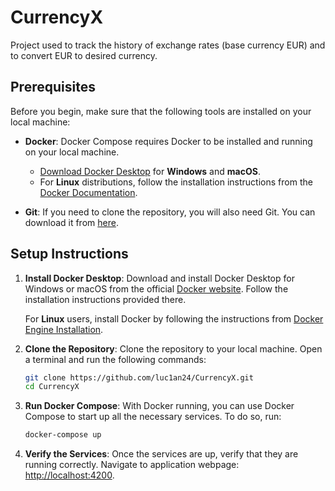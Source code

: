 # CurrencyX

Project used to track the history of exchange rates (base currency EUR) and to convert EUR to desired currency.

## Prerequisites

Before you begin, make sure that the following tools are installed on your local machine:

- **Docker**: Docker Compose requires Docker to be installed and running on your local machine.

  - [Download Docker Desktop](https://www.docker.com/products/docker-desktop) for **Windows** and **macOS**.
  - For **Linux** distributions, follow the installation instructions from the [Docker Documentation](https://docs.docker.com/engine/install/).

- **Git**: If you need to clone the repository, you will also need Git. You can download it from [here](https://git-scm.com/downloads).

## Setup Instructions

1. **Install Docker Desktop**:
   Download and install Docker Desktop for Windows or macOS from the official [Docker website](https://www.docker.com/products/docker-desktop). Follow the installation instructions provided there.

   For **Linux** users, install Docker by following the instructions from [Docker Engine Installation](https://docs.docker.com/engine/install/).

2. **Clone the Repository**:
   Clone the repository to your local machine. Open a terminal and run the following commands:

   ```bash
   git clone https://github.com/luc1an24/CurrencyX.git
   cd CurrencyX

3. **Run Docker Compose**:
   With Docker running, you can use Docker Compose to start up all the necessary services. To do so, run:

   ```bash
   docker-compose up

4. **Verify the Services**:
   Once the services are up, verify that they are running correctly. Navigate to application webpage: [http://localhost:4200](http://localhost:4200).
